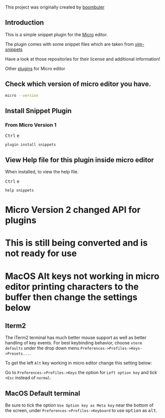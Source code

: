 This project was originally created by [boombuler](https://github.com/boombuler)

## Introduction

This is a simple snippet plugin for the [Micro](https://github.com/zyedidia/micro) editor.

The plugin comes with some snippet files which are taken from [vim-snippets](https://github.com/honza/vim-snippets)

Have a look at those repositories for their license and additional information!

Other [plugins](https://github.com/micro-editor/plugin-channel) for Micro editor


## Check which version of micro editor you have.

```bash
micro --version
```

## Install Snippet Plugin

### From Micro Version 1

<kbd>Ctrl</kbd> <kbd>e</kbd>

`plugin install snippets`

## View Help file for this plugin inside micro editor

When installed, to view the help file.

<kbd>Ctrl</kbd> <kbd>e</kbd>

`help snippets`

# Micro Version 2 changed API for plugins

# This is still being converted and is not ready for use

# MacOS Alt keys not working in micro editor printing characters to the buffer then change the settings below

## Iterm2

The iTerm2 terminal has much better mouse support as well as better handling of key events. For best keybinding behavior, choose `xterm defaults` under the drop down menu `Preferences->Profiles->Keys->Presets...`.

To get the left `Alt` key working in micro editor change this setting below:

Go to `Preferences->Profiles->Keys` the option for `Left option key` and tick `+Esc` instead of `normal`.

## MacOS Default terminal

Be sure to tick the option `Use Option key as Meta key` near the bottom of the screen, under `Preferences->Profiles->Keyboard` to use <kbd>option</kbd> as <kbd>alt</kbd>.

